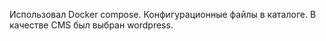 Использовал Docker compose. 
Конфигурационные файлы в каталоге.
В качестве CMS был выбран wordpress.

